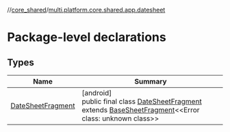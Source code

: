 //[core_shared](../../index.md)/[multi.platform.core.shared.app.datesheet](index.md)

# Package-level declarations

## Types

| Name | Summary |
|---|---|
| [DateSheetFragment](-date-sheet-fragment/index.md) | [android]<br>public final class [DateSheetFragment](-date-sheet-fragment/index.md) extends [BaseSheetFragment](../multi.platform.core.shared.app.common/-base-sheet-fragment/index.md)&lt;&lt;Error class: unknown class&gt;&gt; |
